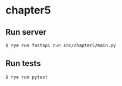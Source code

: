 # chapter5

## Run server

```
$ rye run fastapi run src/chapter5/main.py
```

## Run tests

```
$ rye run pytest
```
